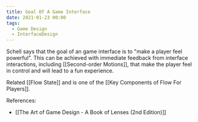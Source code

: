 ```yaml
---
title: Goal Of A Game Interface
date: 2021-01-23 00:00
tags:
  - Game Design
  - InterfaceDesign 
---
```


Schell says that the goal of an game interface is to "make a player feel powerful". This can be achieved with immediate feedback from interface interactions, including [[Second-order Motions]], that make the player feel in control and will lead to a fun experience. 

Related [[Flow State]] and is one of the [[Key Components of Flow For Players]].

References:

* [[The Art of Game Design - A Book of Lenses (2nd Edition)]]
